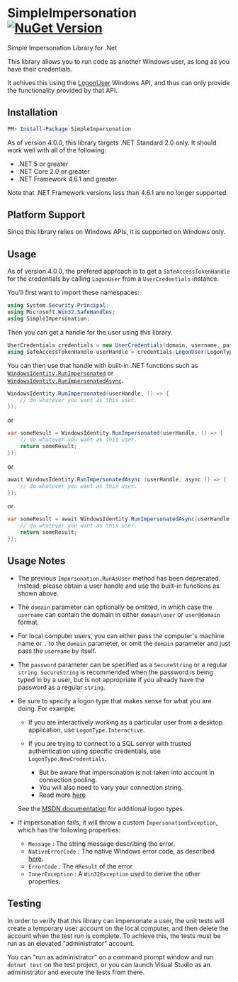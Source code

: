 SimpleImpersonation  [![NuGet Version](https://img.shields.io/nuget/v/SimpleImpersonation.svg?style=flat)](https://www.nuget.org/packages/SimpleImpersonation/) 
===================

Simple Impersonation Library for .Net

This library allows you to run code as another Windows user, as long as you have their credentials.

It achives this using the [LogonUser](http://msdn.microsoft.com/en-us/library/windows/desktop/aa378184.aspx) Windows API, and thus can only provide the functionality provided by that API.

## Installation

```powershell
PM> Install-Package SimpleImpersonation
```

As of version 4.0.0, this library targets .NET Standard 2.0 only.  It should work well with all of the following:
  - .NET 5 or greater
  - .NET Core 2.0 or greater
  - .NET Framework 4.6.1 and greater

Note that .NET Framework versions less than 4.6.1 are no longer supported.

## Platform Support

Since this library relies on Windows APIs, it is supported on Windows only.

## Usage

As of version 4.0.0, the prefered approach is to get a `SafeAccessTokenHandle` for the credentials by calling `LogonUser` from a `UserCredentials` instance.

You'll first want to import these namespaces:
```csharp
using System.Security.Principal;
using Microsoft.Win32.SafeHandles;
using SimpleImpersonation;
```

Then you can get a handle for the user using this library.
```csharp
UserCredentials credentials = new UserCredentials(domain, username, password);
using SafeAccessTokenHandle userHandle = credentials.LogonUser(LogonType.Interactive);  // or another LogonType
```

You can then use that handle with built-in .NET functions such
as [`WindowsIdentity.RunImpersonated`](https://docs.microsoft.com/dotnet/api/system.security.principal.windowsidentity.runimpersonated) or [`WindowsIdentity.RunImpersonatedAsync`](https://docs.microsoft.com/dotnet/api/system.security.principal.windowsidentity.runimpersonatedasync). 

```csharp
WindowsIdentity.RunImpersonated(userHandle, () => {
    // do whatever you want as this user.
});
```
or

```csharp
var someResult = WindowsIdentity.RunImpersonated(userHandle, () => {
    // do whatever you want as this user.
    return someResult;
});
```
or

```csharp
await WindowsIdentity.RunImpersonatedAsync (userHandle, async () => {
    // do whatever you want as this user.
});
```
or

```csharp
var someResult = await WindowsIdentity.RunImpersonatedAsync(userHandle, async () => {
    // do whatever you want as this user.
    return someResult;
});
```

## Usage Notes

- The previous `Impersonation.RunAsUser` method has been deprecated.  Instead, please obtain a user handle and use the built-in functions as shown above.

- The `domain` parameter can optionally be omitted, in which case the `username` can contain the domain in either `domain\user` or `user@domain` format.

- For local computer users, you can either pass the computer's machine name or `.` to the `domain` parameter, or omit the `domain` parameter and just pass the `username` by itself.

- The `password` parameter can be specified as a `SecureString` or a regular `string`.  `SecureString` is recommended when the password is being typed in by a user, but is not appropriate if you already have the password as a regular `string`.

- Be sure to specify a logon type that makes sense for what you are doing.  For example:

  - If you are interactively working as a particular user from a desktop application, use `LogonType.Interactive`.

  - If you are trying to connect to a SQL server with trusted authentication using specific credentials, use `LogonType.NewCredentials`.
    - But be aware that impersonation is not taken into account in connection pooling.
    - You will also need to vary your connection string.
    - Read more [here](http://stackoverflow.com/q/18198291/634824)

  See the [MSDN documentation](http://msdn.microsoft.com/library/windows/desktop/aa378184.aspx) for additional logon types.


- If impersonation fails, it will throw a custom `ImpersonationException`, which has the following properties:
  - `Message` : The string message describing the error.  
  - `NativeErrorCode` : The native Windows error code, as described [here](https://msdn.microsoft.com/en-us/library/windows/desktop/ms681381.aspx).
  - `ErrorCode` : The `HResult` of the error.
  - `InnerException` : A `Win32Exception` used to derive the other properties.

Testing
-------

In order to verify that this library can impersonate a user, the unit tests will create a temporary user account on the local computer,
and then delete the account when the test run is complete.  To achieve this, the tests must be run as an elevated "administrator" account.

You can "run as administrator" on a command prompt window and run `dotnet test` on the test project, or you can launch Visual Studio as an administrator and execute the tests from there.
